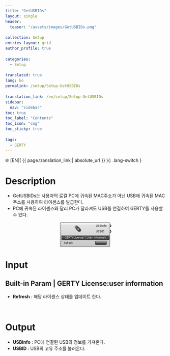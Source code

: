 ```yaml
---
title: "GetUSBIDs"
layout: single
header:
  teaser: "/assets/images/GetUSBIDs.png"

collection: Setup
entries_layout: grid
author_profile: true

categories:
  - Setup

translated: true
lang: ko
permalink: /setup/Setup-GetUSBIDs

translation_link: /en/setup/Setup-GetUSBIDs
sidebar:
  nav: "sidebar"
toc: true
toc_label: "Contents"
toc_icon: "cog"
toc_sticky: true

tags: 
  - GERTY
---
```


🌐 [EN]( {{ page.translation_link | absolute_url }} ){: .lang-switch }

# Description

* GetUSBIDs는 사용자의 로컬 PC에 귀속된 MAC주소가 아닌 USB에 귀속된 MAC주소를 사용하여 라이센스를 발급한다.
* PC에 귀속된 라이센스와 달리 PC가 달라져도 USB를 연결하여 GERTY를 사용할 수 있다.

<p align="center">  <img src="/assets/images/GetUSBIDs.png" align="center" width="32%"></p>

# Input
## Built-in Param | GERTY License:user information

* **Refresh** : 해당 라이센스 상태를 업데이트 한다.

<br>

# Output

* **USBInfo** : PC에 연결된 USB의 정보를 가져온다. 
* **USBID** : USB의 고유 주소를 불러온다. 
